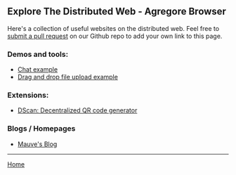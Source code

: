 ## Explore The Distributed Web - Agregore Browser

Here's a collection of useful websites on the distributed web.
Feel free to [submit a pull request](https://github.com/AgregoreWeb/website/) on our Github repo to add your own link to this page.

### Demos and tools:

- [Chat example](https://github.com/AgregoreWeb/agregore-chat-example)
- [Drag and drop file upload example](https://github.com/AgregoreWeb/agregore-drag-and-drop)

### Extensions:
- [DScan: Decentralized QR code generator](https://chrome.google.com/webstore/detail/dscan-decentralized-qr-co/idpfgkgogjjgklefnkjdpghkifbjenap)

### Blogs / Homepages

- [Mauve's Blog](hyper://blog.mauve.moe/)

---

[Home](/)
